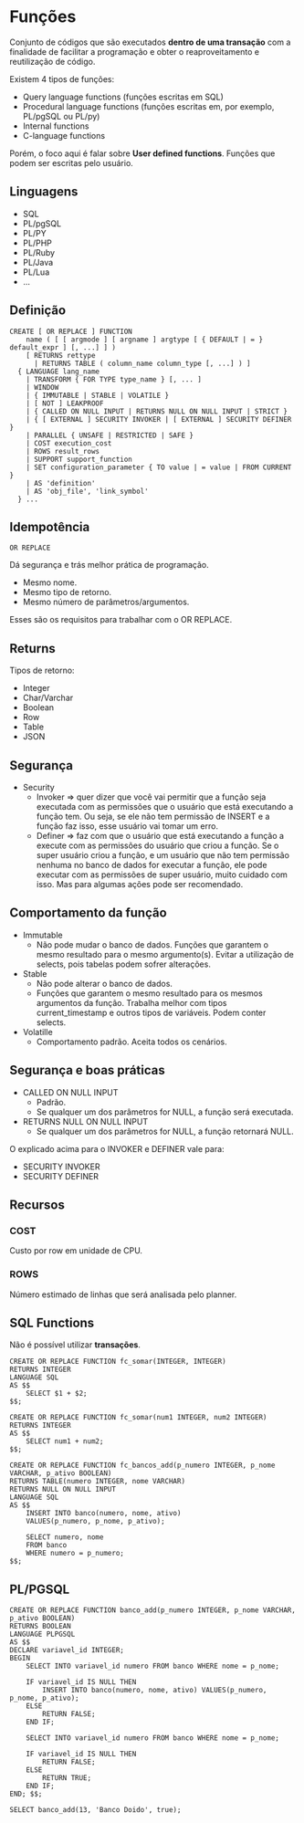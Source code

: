 # Funções

Conjunto de códigos que são executados **dentro de uma transação** com a finalidade de facilitar a programação e obter o reaproveitamento e reutilização de código.

Existem 4 tipos de funções:

- Query language functions (funções escritas em SQL)
- Procedural language functions (funções escritas em, por exemplo, PL/pgSQL ou PL/py)
- Internal functions
- C-language functions

Porém, o foco aqui é falar sobre **User defined functions**. Funções que podem ser escritas pelo usuário.

## Linguagens

- SQL
- PL/pgSQL
- PL/PY
- PL/PHP
- PL/Ruby
- PL/Java
- PL/Lua
- ...

## Definição

```
CREATE [ OR REPLACE ] FUNCTION
    name ( [ [ argmode ] [ argname ] argtype [ { DEFAULT | = } default_expr ] [, ...] ] )
    [ RETURNS rettype
      | RETURNS TABLE ( column_name column_type [, ...] ) ]
  { LANGUAGE lang_name
    | TRANSFORM { FOR TYPE type_name } [, ... ]
    | WINDOW
    | { IMMUTABLE | STABLE | VOLATILE }
    | [ NOT ] LEAKPROOF
    | { CALLED ON NULL INPUT | RETURNS NULL ON NULL INPUT | STRICT }
    | { [ EXTERNAL ] SECURITY INVOKER | [ EXTERNAL ] SECURITY DEFINER }
    | PARALLEL { UNSAFE | RESTRICTED | SAFE }
    | COST execution_cost
    | ROWS result_rows
    | SUPPORT support_function
    | SET configuration_parameter { TO value | = value | FROM CURRENT }
    | AS 'definition'
    | AS 'obj_file', 'link_symbol'
  } ...
```

## Idempotência

`OR REPLACE`

Dá segurança e trás melhor prática de programação.

- Mesmo nome.
- Mesmo tipo de retorno.
- Mesmo número de parâmetros/argumentos.

Esses são os requisitos para trabalhar com o OR REPLACE.

## Returns

Tipos de retorno:

- Integer
- Char/Varchar
- Boolean
- Row
- Table
- JSON

## Segurança

- Security
    - Invoker => quer dizer que você vai permitir que a função seja executada com as permissões que o usuário que está executando a função tem. Ou seja, se ele não tem permissão de INSERT e a função faz isso, esse usuário vai tomar um erro.
    - Definer => faz com que o usuário que está executando a função a execute com as permissões do usuário que criou a função. Se o super usuário criou a função, e um usuário que não tem permissão nenhuma no banco de dados for executar a função, ele pode executar com as permissões de super usuário, muito cuidado com isso. Mas para algumas ações pode ser recomendado.

## Comportamento da função

- Immutable
    - Não pode mudar o banco de dados. Funções que garantem o mesmo resultado para o mesmo argumento(s). Evitar a utilização de selects, pois tabelas podem sofrer alterações.
- Stable
    - Não pode alterar o banco de dados.
    - Funções que garantem o mesmo resultado para os mesmos argumentos da função. Trabalha melhor com tipos current_timestamp e outros tipos de variáveis. Podem conter selects.
- Volatille
    - Comportamento padrão. Aceita todos os cenários.

## Segurança e boas práticas

- CALLED ON NULL INPUT
    - Padrão.
    - Se qualquer um dos parâmetros for NULL, a função será executada.
- RETURNS NULL ON NULL INPUT
    - Se qualquer um dos parâmetros for NULL, a função retornará NULL.

O explicado acima para o INVOKER e DEFINER vale para:

- SECURITY INVOKER
- SECURITY DEFINER

## Recursos

### COST

Custo por row em unidade de CPU.

### ROWS

Número estimado de linhas que será analisada pelo planner.

## SQL Functions

Não é possível utilizar **transações**.

```
CREATE OR REPLACE FUNCTION fc_somar(INTEGER, INTEGER)
RETURNS INTEGER
LANGUAGE SQL
AS $$
    SELECT $1 + $2;
$$;
```

```
CREATE OR REPLACE FUNCTION fc_somar(num1 INTEGER, num2 INTEGER)
RETURNS INTEGER
AS $$
    SELECT num1 + num2;
$$;
```

```
CREATE OR REPLACE FUNCTION fc_bancos_add(p_numero INTEGER, p_nome VARCHAR, p_ativo BOOLEAN)
RETURNS TABLE(numero INTEGER, nome VARCHAR)
RETURNS NULL ON NULL INPUT
LANGUAGE SQL
AS $$
    INSERT INTO banco(numero, nome, ativo)
    VALUES(p_numero, p_nome, p_ativo);

    SELECT numero, nome
    FROM banco
    WHERE numero = p_numero;
$$;
```

## PL/PGSQL

```
CREATE OR REPLACE FUNCTION banco_add(p_numero INTEGER, p_nome VARCHAR, p_ativo BOOLEAN)
RETURNS BOOLEAN
LANGUAGE PLPGSQL
AS $$
DECLARE variavel_id INTEGER;
BEGIN
    SELECT INTO variavel_id numero FROM banco WHERE nome = p_nome;

    IF variavel_id IS NULL THEN
        INSERT INTO banco(numero, nome, ativo) VALUES(p_numero, p_nome, p_ativo);
    ELSE
        RETURN FALSE;
    END IF;

    SELECT INTO variavel_id numero FROM banco WHERE nome = p_nome;

    IF variavel_id IS NULL THEN
        RETURN FALSE;
    ELSE
        RETURN TRUE;
    END IF;
END; $$;

SELECT banco_add(13, 'Banco Doido', true);
